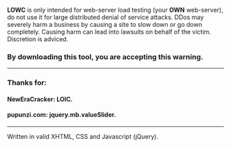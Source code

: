 **LOWC** is only intended for web-server load testing (your **OWN** web-server), do not use it for large distributed denial of service attacks. DDos may severely harm a business by causing a site to slow down or go down completely. Causing harm can lead into lawsuits on behalf of the victim. Discretion is adviced.

### By downloading this tool, you are accepting this warning. ###


---


### Thanks for: ###
#### NewEraCracker: LOIC. ####
#### pupunzi.com: jquery.mb.valueSlider. ####


---


Written in valid XHTML, CSS and Javascript (jQuery).